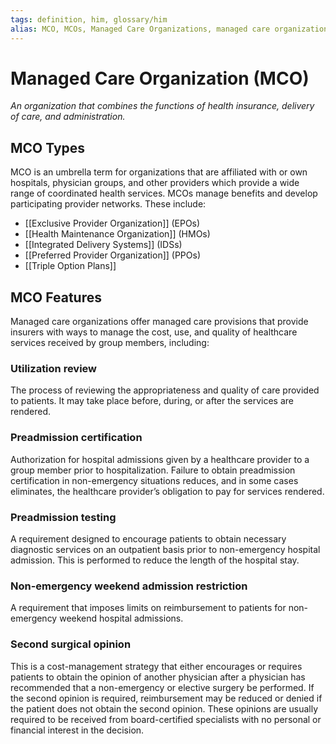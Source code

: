 ```yaml
---
tags: definition, him, glossary/him
alias: MCO, MCOs, Managed Care Organizations, managed care organizations, managed care organization, Managed Care Organization, Managed Care, managed care
---
```

# Managed Care Organization (MCO)
*An organization that combines the functions of health insurance, delivery of care, and administration.*

## MCO Types
MCO is an umbrella term for organizations that are affiliated with or own hospitals, physician groups, and other providers which provide a wide range of coordinated health services. MCOs manage benefits and develop participating provider networks. These include:

- [[Exclusive Provider Organization]] (EPOs)
- [[Health Maintenance Organization]] (HMOs)
- [[Integrated Delivery Systems]] (IDSs)
- [[Preferred Provider Organization]] (PPOs)
- [[Triple Option Plans]]

## MCO Features
Managed care organizations offer managed care provisions that provide insurers with ways to manage the cost, use, and quality of healthcare services received by group members, including:
### Utilization review
The process of reviewing the appropriateness and quality of care provided to patients. It may take place before, during, or after the services are rendered.
### Preadmission certification
Authorization for hospital admissions given by a healthcare provider to a group member prior to hospitalization. Failure to obtain preadmission certification in non-emergency situations reduces, and in some cases eliminates, the healthcare provider’s obligation to pay for services rendered.
### Preadmission testing
A requirement designed to encourage patients to obtain necessary diagnostic services on an outpatient basis prior to non-emergency hospital admission. This is performed to reduce the length of the hospital stay.
### Non-emergency weekend admission restriction
A requirement that imposes limits on reimbursement to patients for non-emergency weekend hospital admissions.
### Second surgical opinion
This is a cost-management strategy that either encourages or requires patients to obtain the opinion of another physician after a physician has recommended that a non-emergency or elective surgery be performed. If the second opinion is required, reimbursement may be reduced or denied if the patient does not obtain the second opinion. These opinions are usually required to be received from board-certified specialists with no personal or financial interest in the decision.